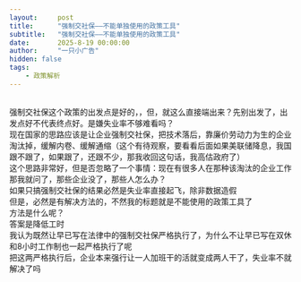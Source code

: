 ```yaml
---
layout:     post
title:      "强制交社保——不能单独使用的政策工具"
subtitle:   "强制交社保——不能单独使用的政策工具"
date:       2025-8-19 00:00:00
author:     "一只小广告"
hidden: false
tags:
    - 政策解析
---
```

<div>
    <br>强制交社保这个政策的出发点是好的，，但，就这么直接端出来？先别出发了，出发点好不代表终点好。是嫌失业率不够难看吗？
	<br>现在国家的思路应该是让企业强制交社保，把技术落后，靠廉价劳动力为生的企业淘汰掉，缓解内卷、缓解通缩（这个有待观察，要看看后面如果美联储降息，我国跟不跟了，如果跟了，还跟不少，那我收回这句话，我高估政府了）
	<br>这个思路非常好，但是否忽略了一个事情：现在有很多人在那种该淘汰的企业工作
	<br>那我就问了，那些企业没了，那些人怎么办？
	<br>如果只搞强制交社保的结果必然是失业率直接起飞，除非数据造假
	<br>但是，必然是有解决方法的，不然我的标题就是不能使用的政策工具了
	<br>方法是什么呢？
	<br>答案是降低工时
	<br>我认为既然让早已写在法律中的强制交社保严格执行了，为什么不让早已写在双休和8小时工作制也一起严格执行了呢
	<br>把这两严格执行后，企业本来强行让一人加班干的活就变成两人干了，失业率不就解决了吗